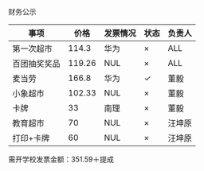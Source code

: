 财务公示


|事项|价格|发票情况|状态|负责人|
|---|---|---|---|---|
|第一次超市|114.3|华为|×|ALL|
|百团抽奖奖品|119.26|NUL|×|ALL|
|麦当劳|166.8|华为|✓|董毅|
|小象超市|102.33|NUL|×|董毅|
|卡牌|33|南理|×|董毅|
|教育超市|70|NUL|×|汪坤原|
|打印+卡牌|60|NUL|×|汪坤原|

需开学校发票金额：351.59＋提成